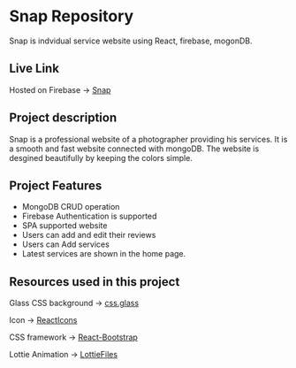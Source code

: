 # Snap Repository
Snap is indvidual service website using React, firebase, mogonDB.

## Live Link
Hosted on Firebase -> [Snap]()

## Project description

Snap is a professional website of a photographer providing his services. It is a smooth and fast website connected with mongoDB. The website is desgined beautifully by keeping the colors simple. 

## Project Features

* MongoDB CRUD operation
* Firebase Authentication is supported
* SPA supported website
* Users can add and edit their reviews
* Users can Add services
* Latest services are shown in the home page.

## Resources used in this project

Glass CSS background -> [css.glass](https://css.glass/)

Icon -> [ReactIcons](https://react-icons.github.io/react-icons/)

CSS framework -> [React-Bootstrap](https://react-bootstrap.github.io/)

Lottie Animation -> [LottieFiles](https://lottiefiles.com/featured)